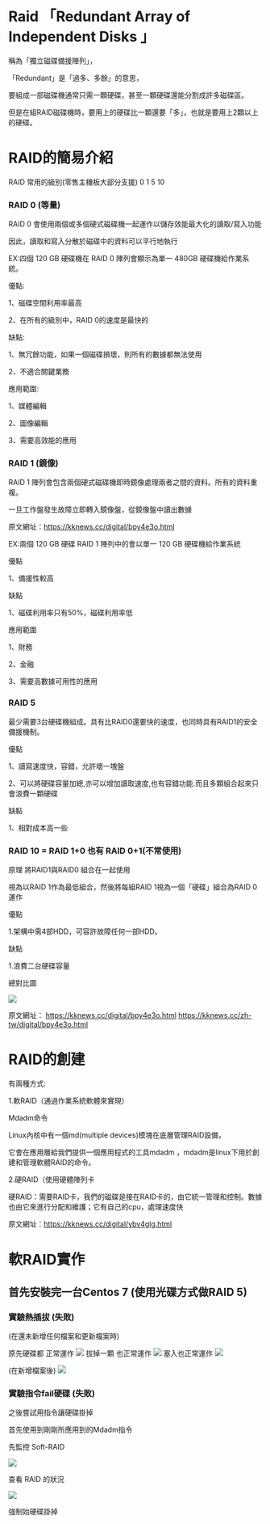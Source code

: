 # Raid 「Redundant Array of Independent Disks 」

稱為「獨立磁碟備援陣列」，

「Redundant」是「過多、多餘」的意思，

要組成一部磁碟機通常只需一顆硬碟，甚至一顆硬碟還能分割成許多磁碟區。

但是在組RAID磁碟機時，要用上的硬碟比一顆還要「多」，也就是要用上2顆以上的硬碟。

# RAID的簡易介紹

RAID 常用的級別(零售主機板大部分支援) 0 1 5 10 

### RAID 0 (等量)

RAID 0 會使用兩個或多個硬式磁碟機一起運作以儲存效能最大化的讀取/寫入功能

因此，讀取和寫入分散於磁碟中的資料可以平行地執行

EX:四個 120 GB 硬碟機在 RAID 0 陣列會顯示為單一 480GB 硬碟機給作業系統。

優點:

1、磁碟空間利用率最高

2、在所有的級別中，RAID 0的速度是最快的

缺點:

1、無冗餘功能，如果一個磁碟損壞，則所有的數據都無法使用

2、不適合關鍵業務

應用範圍:

1、媒體編輯

2、圖像編輯

3、需要高效能的應用

### RAID 1 (鏡像) 

RAID 1 陣列會包含兩個硬式磁碟機即時鏡像處理兩者之間的資料。所有的資料重複。

一旦工作盤發生故障立即轉入鏡像盤，從鏡像盤中讀出數據

原文網址：https://kknews.cc/digital/bpy4e3o.html

EX:兩個 120 GB 硬碟 RAID 1 陣列中的會以單一 120 GB 硬碟機給作業系統

優點

1、備援性較高

缺點

1、磁碟利用率只有50%，磁碟利用率低

應用範圍

1、財務

2、金融

3、需要高數據可用性的應用

### RAID 5 

最少需要3台硬碟機組成。具有比RAID0還要快的速度，也同時具有RAID1的安全備援機制。

優點

1、讀寫速度快，容錯，允許壞一塊盤

2、可以將硬碟容量加總,亦可以增加讀取速度,也有容錯功能.而且多顆組合起來只會浪費一顆硬碟

缺點

1、相對成本高一些

### RAID 10 = RAID 1+0 也有 RAID 0+1(不常使用)

原理 將RAID1與RAID0 組合在一起使用

視為以RAID 1作為最低組合，然後將每組RAID 1視為一個「硬碟」組合為RAID 0運作

優點

1.架構中需4部HDD，可容許故障任何一部HDD。

缺點

1.浪費二台硬碟容量

總對比圖

![](https://github.com/a121514191/Raid/blob/master/%E5%B0%8D%E7%85%A7.PNG)

原文網址：
https://kknews.cc/digital/bpy4e3o.html
https://kknews.cc/zh-tw/digital/bpy4e3o.html

# RAID的創建

有兩種方式:

1.軟RAID（通過作業系統軟體來實現）

Mdadm命令

Linux內核中有一個md(multiple devices)模塊在底層管理RAID設備，

它會在應用層給我們提供一個應用程式的工具mdadm ，mdadm是linux下用於創建和管理軟體RAID的命令。

2.硬RAID（使用硬體陣列卡

硬RAID：需要RAID卡，我們的磁碟是接在RAID卡的，由它統一管理和控制。數據也由它來進行分配和維護；它有自己的cpu，處理速度快

原文網址：https://kknews.cc/digital/ybv4glg.html

# 軟RAID實作

## 首先安裝完一台Centos 7 (使用光碟方式做RAID 5) 

### 實驗熱插拔 (失敗)

(在還未新增任何檔案和更新檔案時)

原先硬碟都 正常運作
![](https://github.com/a121514191/Raid/blob/master/01.jpg)
拔掉一顆 也正常運作
![](https://github.com/a121514191/Raid/blob/master/02.jpg)
塞入也正常運作
![](https://github.com/a121514191/Raid/blob/master/03.jpg)

(在新增檔案後)
![](https://github.com/a121514191/Raid/blob/master/04.jpg)


### 實驗指令fail硬碟 (失敗)

之後嘗試用指令讓硬碟掛掉

首先使用到剛剛所應用到的Mdadm指令

先監控 Soft-RAID

![](https://github.com/a121514191/Raid/blob/master/%E7%9B%A3%E6%8E%A7.PNG)

查看 RAID 的狀況

![](https://github.com/a121514191/Raid/blob/master/%E5%B7%B2%E5%BE%85%E5%91%BD%E7%A3%81%E7%A2%9F.PNG)

強制始硬碟掛掉




